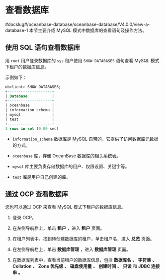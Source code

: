 # 查看数据库
#docslug#/oceanbase-database/oceanbase-database/V4.0.0/view-a-database-1
本节主要介绍 MySQL 模式中数据库的查看语句及操作方法。

## 使用 SQL 语句查看数据库

用 `root` 用户登录数据库的 `sys` 租户使用 `SHOW DATABASES` 语句查看 MySQL 模式下租户的数据库信息。

示例如下：

```sql
obclient> SHOW DATABASES;
+--------------------+
| Database           |
+--------------------+
| oceanbase          |
| information_schema |
| mysql              |
| test               |
+--------------------+
3 rows in set (0.00 sec)
```

* `information_schema` 数据库是 MySQL 自带的，它提供了访问数据库元数据的方式。

* `oceanbase` 库，存储 OceanBase 数据库的相关系统表。

* `mysql` 库主要负责存储数据库的用户、权限设置、关键字等。

* `test` 库是用户自己创建的库。

## 通过 OCP 查看数据库

您也可以通过 OCP 来查看 MySQL 模式下租户的数据库信息。

1. 登录 OCP。

2. 在左侧导航栏上，单击 **租户** ，进入 **租户** 页面。

3. 在租户列表中，找到待创建数据库的租户，单击租户名，进入 **总览** 页面。

4. 在左侧导航栏上，单击 **数据库管理** ，进入 **数据库管理** 页面。

5. 在数据库列表中，查看当前租户的数据库信息，包括 **数据库名** **、** **字符集** **、** **Collation** **、** **Zone 优先级** **、** **磁盘使用量** **、** **创建时间** **、** **只读** 和 **JDBC 连接串** **。**
